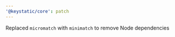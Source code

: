```yaml
---
'@keystatic/core': patch
---
```


Replaced `micromatch` with `minimatch` to remove Node dependencies
